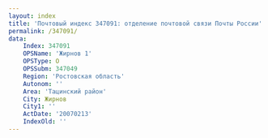 ```yaml
---
layout: index
title: 'Почтовый индекс 347091: отделение почтовой связи Почты России'
permalink: /347091/
data:
    Index: 347091
    OPSName: 'Жирнов 1'
    OPSType: О
    OPSSubm: 347049
    Region: 'Ростовская область'
    Autonom: ''
    Area: 'Тацинский район'
    City: Жирнов
    City1: ''
    ActDate: '20070213'
    IndexOld: ''
---
```

